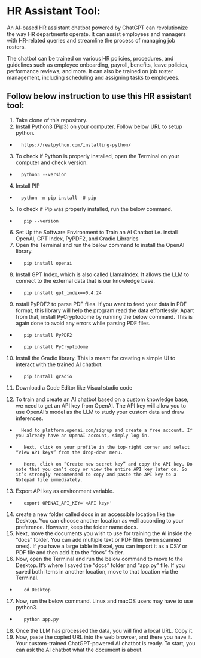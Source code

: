 # HR Assistant Tool:

An AI-based HR assistant chatbot powered by ChatGPT can revolutionize the way HR departments operate. It can assist employees and managers with HR-related queries and streamline the process of managing job rosters.

The chatbot can be trained on various HR policies, procedures, and guidelines such as employee onboarding, payroll, benefits, leave policies, performance reviews, and more. It can also be trained on job roster management, including scheduling and assigning tasks to employees.

## Follow below instruction to use this HR assistant tool:
1. Take clone of this repository.
2. Install Python3 (Pip3) on your computer. Follow below URL to setup python.
*       https://realpython.com/installing-python/
3. To check if Python is properly installed, open the Terminal on your computer and check version.
*       python3 --version
4. Install PIP
*       python -m pip install -U pip
5. To check if Pip was properly installed, run the below command. 
*        pip --version
6. Set Up the Software Environment to Train an AI Chatbot i.e. install OpenAI, GPT Index, PyPDF2, and Gradio Libraries
7. Open the Terminal and run the below command to install the OpenAI library. 
*        pip install openai
8. Install GPT Index, which is also called LlamaIndex. It allows the LLM to connect to the external data that is our knowledge base. 
*        pip install gpt_index==0.4.24
9. nstall PyPDF2 to parse PDF files. If you want to feed your data in PDF format, this library will help the program read the data effortlessly. Apart from that, install PyCryptodome by running the below command. This is again done to avoid any errors while parsing PDF files.
*        pip install PyPDF2
*        pip install PyCryptodome
10. Install the Gradio library. This is meant for creating a simple UI to interact with the trained AI chatbot. 
*        pip install gradio
11. Download a Code Editor like Visual studio code

12. To train and create an AI chatbot based on a custom knowledge base, we need to get an API key from OpenAI. The API key will allow you to use      OpenAI’s model as the LLM to study your custom data and draw inferences. 
*       Head to platform.openai.com/signup and create a free account. If you already have an OpenAI account, simply log in.
*        Next, click on your profile in the top-right corner and select “View API keys” from the drop-down menu.
*        Here, click on “Create new secret key” and copy the API key. Do note that you can’t copy or view the entire API key later on. So it’s strongly recommended to copy and paste the API key to a Notepad file immediately.
13. Export API key as environment variable.
*        export OPENAI_API_KEY='<API key>'
14. create a new folder called docs in an accessible location like the Desktop. You can choose another location as well according to your preference. However, keep the folder name docs.
15. Next, move the documents you wish to use for training the AI inside the “docs” folder. You can add multiple text or PDF files (even scanned ones). If you have a large table in Excel, you can import it as a CSV or PDF file and then add it to the “docs” folder. 
16. Now, open the Terminal and run the below command to move to the Desktop. It’s where I saved the “docs” folder and “app.py” file. If you saved both items in another location, move to that location via the Terminal.
*        cd Desktop
17. Now, run the below command. Linux and macOS users may have to use python3.
*        python app.py
18. Once the LLM has processed the data, you will find a local URL. Copy it.
19. Now, paste the copied URL into the web browser, and there you have it. Your custom-trained ChatGPT-powered AI chatbot is ready. To start, you can ask the AI chatbot what the document is about.
